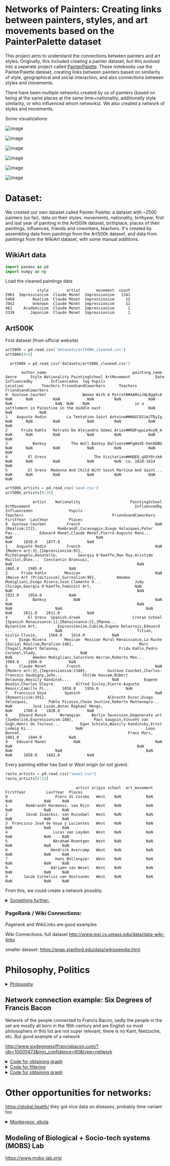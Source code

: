 
<div class="cell markdown">

# Networks of Painters: Creating links between painters, styles, and art movements based on the PainterPalette dataset

This project aims to understand the connections between painters and art styles. Originally, this included creating a painter dataset, but this evolved into a seperate project called [PainterPalette](https://github.com/me9hanics/PainterPalette). These notebooks use the PainterPalette dataset, creating links between painters based on similarity of style, geographical and social interaction, and also connections between styles and movements.

There have been multiple networks created by us of painters (based on being at the same places at the same time+nationality, additionally style similarity, or who influenced whom networks). We also created a network of styles and movements.

Some visualizations:

![image](https://github.com/me9hanics/ArtProject/assets/82604073/7690b7fc-b46e-4e27-ae98-7aa8bc046dc5)

![image](https://github.com/me9hanics/ArtProject/assets/82604073/039688be-16f0-4432-bae2-acba9688914b)

![image](https://github.com/me9hanics/ArtProject/assets/82604073/fe2c11b3-0386-4655-857e-37e0632aa6d9)

![image](https://github.com/me9hanics/ArtProject/assets/82604073/e56890d3-95f0-4b34-899f-60d9d7500cc8)

![image](https://github.com/me9hanics/ArtProject/assets/82604073/585fd608-79c3-4313-8eaf-5c6cc1ebb082)

![image](https://github.com/me9hanics/ArtProject/assets/82604073/9eb4be59-245d-4cdb-a210-7c6c5ada3c5b)


# Dataset:

We created our own dataset called Painter Palette: a dataset with ~2500 painters (so far), data on their styles, movements, nationality, birthyear, first and last year of painting in the Art500k dataset, birthplace, places of their paintings, influences, friends and coworkers, teachers. It's created by assembling data from paintings from the Art500k dataset, and data from paintings from the WikiArt dataset, with some manual additions.

</div>

<div class="cell markdown">

## WikiArt data


<div class="cell code" execution_count="21">

``` python
import pandas as pd
import numpy as np
```

</div>

</div>

<div class="cell markdown">

Load the cleaned paintings data

</div>

<div class="cell code" execution_count="3">

</div>

<div class="output execute_result" execution_count="11">

                  style        artist       movement  count
    2963  Impressionism  Claude Monet  Impressionism   1341
    5468        Realism  Claude Monet  Impressionism     12
    7042        Unknown  Claude Monet  Impressionism     12
    462     Academicism  Claude Monet  Impressionism      1
    3339       Japonism  Claude Monet  Impressionism      1

</div>

</div>

<div class="cell markdown">

## Art500K

</div>

<div class="cell markdown">

First dataset (from official website)

</div>

<div class="cell code" execution_count="23">

``` python
art500k = pd.read_csv('datasets/art500k_cleaned.csv')
art500k[0:6]
```

<div class="output stream stderr">

      art500k = pd.read_csv('datasets/art500k_cleaned.csv')

</div>

<div class="output execute_result" execution_count="23">

           author_name                                      painting_name Genre      Style Nationality PaintingSchool ArtMovement           Date Influencedby        Influencedon  Tag Pupils                                         Location        Teachers FriendsandCoworkers      Teachers FriendsandCoworkers 
    0  Gustave Courbet                Woman With A Parrot##AAHozJAL0gqXcA   NaN      NaN         NaN            NaN         NaN            NaN          NaN                   NaN  NaN    NaN                    in a settlement in Palestine in the middle east                     NaN              NaN            NaN
    1    Auguste Rodin         La Tentation Saint Antoine##WAGC82imJTDyIg   NaN      NaN         NaN            NaN         NaN            NaN          NaN      
    2      Frida Kahlo   Retrato De Alejandro Gómez Arias##0QFuguLe4xyN_A   NaN      NaN         NaN            NaN         NaN            NaN          NaN 
    3           Banksy           The Wall Banksy Balloons##FgHoVE-hmt6DBQ   NaN      NaN         NaN            NaN         NaN            NaN          NaN 
    4         El Greco                     The Visitation##HQEQ_qXDtRrzkA   NaN      NaN         NaN            NaN         NaN  ca. 1610-1614          NaN 
    5         El Greco  Madonna And Child With Saint Martina And Saint...   NaN      NaN         NaN            NaN         NaN            NaN          NaN 


</div>

</div>

<div class="cell code" execution_count="30">

``` python
art500k_artists = pd.read_csv('save.csv')
art500k_artists[0:10]
```

<div class="output execute_result" execution_count="30">

                artist    Nationality                      PaintingSchool                                               ArtMovement                                              Influencedby                                              Influencedon                Pupils                                Teachers                                       FriendsandCoworkers  FirstYear  LastYear         Places  
    0  Gustave Courbet         French                                 NaN                                            {Realism:272},         Rembrandt,Caravaggio,Diego Velazquez,Peter Pau...         Edouard Manet,Claude Monet,Pierre-Auguste Reno...                   NaN                                     NaN                                                       NaN     1830.0    1877.0            NaN  
    1    Auguste Rodin         French                                 NaN                        {Modern art:3},{Impressionism:91},                                   Michelangelo,Donatello,         Georgia O'Keeffe,Man Ray,Aristide Maillol,Olex...  Constantin Brancusi,                                     NaN                                                       NaN     1865.0    1985.0            NaN  
    2      Frida Kahlo        Mexican                                 NaN                  {Naïve Art (Primitivism),Surrealism:99},         Amedeo Modigliani,Diego Rivera,Jose Clemente O...               Judy Chicago,Georgia O'Keeffe,Feminist Art,                   NaN                                     NaN                                                       NaN     1922.0    1954.0            NaN  
    3           Banksy            NaN                                 NaN                                                       NaN                                                       NaN                                                       NaN                   NaN                                     NaN                                                       NaN     2011.0    2011.0            NaN  
    4         El Greco  Spanish,Greek                       Cretan School         {Spanish Renaissance:1},{Renaissance:2},{Manne...                                            Byzantine Art,         Expressionism,Cubism,Eugene Delacroix,Edouard ...                   NaN                                 Titian,                                            Giulio Clovio,     1568.0    1614.0            NaN  
    5     Diego Rivera        Mexican  Mexican Mural Renaissance,La Ruche                            {Social Realism,Muralism:146},                             Marc Chagall,Robert Delaunay,                          Frida Kahlo,Pedro Coronel,Vlady,                   NaN                                     NaN         Amedeo Modigliani,Saturnino Herran,Roberto Mon...     1904.0    1956.0            NaN  
    6     Claude Monet         French                                 NaN                      {Modern art:3},{Impressionism:1340},         Gustave Courbet,Charles-Francois Daubigny,John...         Childe Hassam,Robert Delaunay,Wassily Kandinsk...                   NaN           Eugene Boudin,Charles Gleyre,         Alfred Sisley,Pierre-Auguste Renoir,Camille Pi...     1858.0    1926.0            NaN  
    7   Francisco Goya        Spanish                                 NaN                                        {Romanticism:391},                           Albrecht Durer,Diego Velazquez,         Pablo Picasso,Chaim Soutine,Roberto Montenegro...                   NaN         José Luzán,Anton Raphael Mengs,                                                       NaN     1760.0    1828.0            NaN  
    8     Edvard Munch      Norwegian     Berlin Secession,Degenerate art                            {Symbolism,Expressionism:188},         Paul Gauguin,Vincent van Gogh,Henri de Toulous...         Egon Schiele,Wassily Kandinsky,Ernst Ludwig Ki...                   NaN                            Leon Bonnat,                                               Franz Marc,     1881.0    1944.0            NaN  
    9    Édouard Manet            NaN                                 NaN                                                       NaN                                                       NaN                                                       NaN                   NaN                                     NaN                                                       NaN     1858.0    1882.0            NaN  


</div>

</div>


<div class="cell markdown">

Every painting either has East or West origin (or not given).

</div>

<div class="cell code" execution_count="32">

``` python
rasta_artists = pd.read_csv("save2.csv")
rasta_artists[0:10]
```

<div class="output execute_result" execution_count="32">

                                   artist origin school  art_movement  FirstYear         LastYear  Places  
    0                     Piero di Cosimo   West    NaN           NaN        NaN              NaN     NaN  
    1        Rembrandt Harmensz. van Rijn   West    NaN           NaN        NaN              NaN     NaN  
    2        Jacob Isaacksz. van Ruisdael   West    NaN           NaN        NaN              NaN     NaN  
    3  Francisco José de Goya y Lucientes   West    NaN           NaN        NaN              NaN     NaN  
    4                    Lucas van Leyden   West    NaN           NaN        NaN              NaN     NaN  
    5                    Abraham Roentgen   West    NaN           NaN        NaN              NaN     NaN  
    6                   Hendrick Avercamp   West    NaN           NaN        NaN              NaN     NaN  
    7                     Hans Bollongier   West    NaN           NaN        NaN              NaN     NaN  
    8                   Adriaen van Wesel   West    NaN           NaN        NaN              NaN     NaN  
    9       Jacob Cornelisz van Oostsanen   West    NaN           NaN        NaN              NaN     NaN  

</div>

</div>

<div class="cell markdown">

From this, we could create a network possibly.

<details><summary><u>Something further:</u></summary>
<p>

https://en.wikipedia.org/wiki/Renaissance (at the bottom)
https://en.wikipedia.org/wiki/Periods_in_Western_art_history
    
</p>
</details>

</div>

<div class="cell markdown">

### PageRank / Wiki Connections:

Pagerank and WikiLinks are good examples

Wiki Connections: full dataset
<http://www.iesl.cs.umass.edu/data/data-wiki-links>

smaller dataset: <https://snap.stanford.edu/data/wikispeedia.html>

</div>

<div class="cell markdown">

# Philosophy, Politics

<details><summary><u>Philosophy</u></summary>
<p>

## Philosopher's web: 

Only available after paying 10$ for pro user

## Philosophy data
https://philosophydata.com/phil_nlp.zip
Downloaded, but not used yet, as I see it is NLP data 
</p>
</details>

</div>

<div class="cell markdown">

## Network connection example: Six Degrees of Francis Bacon

Network of the people connected to Francis Bacon, sadly the people in
the set are mostly all born in the 16th century and are English so most
philosophers in this list are not super relevant, there is no Kant,
Nietzsche, etc. But good example of a network

<http://www.sixdegreesoffrancisbacon.com/?ids=10000473&min_confidence=60&type=network>

<details><summary><u>Code for obtaining graph</u></summary>
<p>
    
```python
import igraph as ig #To install: conda install -c conda-forge python-igraph  
people = pd.read_csv('datasets/SDFB_people_.csv')
relationships = pd.read_csv('datasets/SDFB_relationships_.csv')

#I used igraph, because it's faster than networkx, and graph-tool sucks on Windows
network = relationships.rename(columns={'id': 'relationship_id', }).drop(columns=['created_by', 'approved_by', 'citation'])
print(network.head(), '\n')
cols = network.columns.tolist()
cols = cols[1:3] + cols[0:1] + cols[3:]
network = network[cols]
network = network[network['person1_index'] != 10050190] #for some reason, there is no person with this id, I did a loop
# I used the documentation here: https://python.igraph.org/en/stable/generation.html#from-pandas-dataframe-s  this I followed
# this is important too: https://python.igraph.org/en/stable/api/igraph.Graph.html#DataFrame  
g = ig.Graph.DataFrame(network, directed=False, vertices=people[['id', 'display_name','historical_significance','birth_year','death_year']], use_vids=False)
print(g.summary().replace(',', '\n'))
```
    
</p>
</details>
<details><summary><u>Code for filtering</u></summary>
<p>
    
```python
filtered = g.vs.select(_degree = 0) #https://python.igraph.org/en/stable/tutorial.html#selecting-vertices-and-edges
g.delete_vertices(filtered)

import cairo #Needed for plotting #import cairocffi as cairo  # can do matplotlib too
#layout = g.layout(layout='auto')
#ig.plot(g, layout = layout) #ig.plot(g) #looks even worse

```
    
</p>
</details>
<details><summary><u>Code for obtaining graph</u></summary>
<p>
    
```python
layout = g.layout(layout='reingold_tilford_circular') #kamada_kawai requires too much computing, 'fruchterman_reingold' is too dense
visual_style = {}
visual_style["vertex_size"] = 5
visual_style["vertex_color"] = "blue"
visual_style['bbox'] = (900, 900)
visual_style["layout"] = layout
#ig.plot(g, **visual_style) #Commented out because it takes big memory
# Needs improvement, but it's a start
```
    
</p>
</details>

</div>

<div class="cell markdown">

# Other opportunities for networks:

<https://global.health/> they got nice data on diseases, probably
time-variant too

<details><summary><u>Monkeypox, ebola</u></summary>
<p>
    
```python
df3 = pd.read_csv('datasets/monkeypox.csv')
df4 = pd.read_csv('datasets/ebola.csv')
df4
```
    
</p>
</details>

## Modeling of Biological + Socio-tech systems (MOBS) Lab

<https://www.mobs-lab.org/>

</div>
